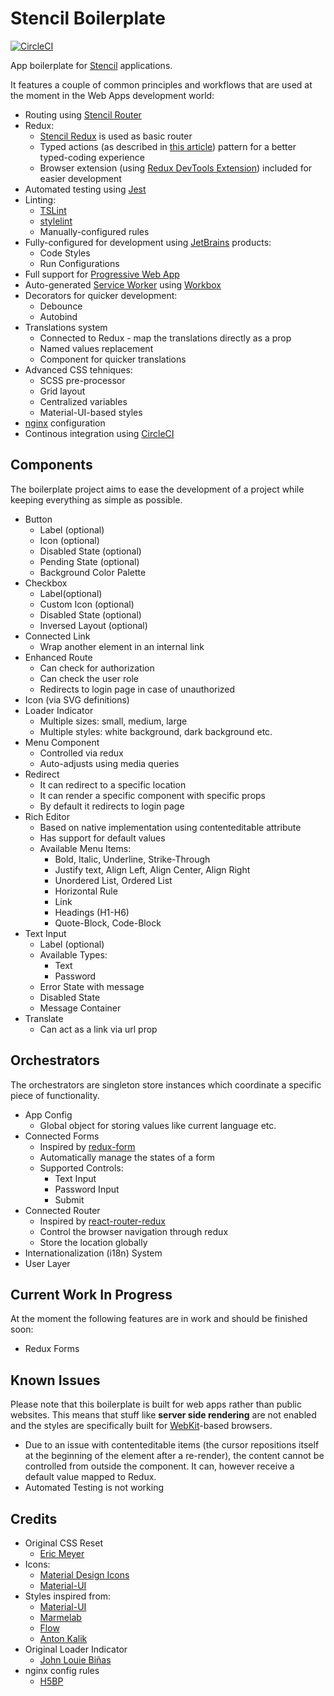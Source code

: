 # Stencil Boilerplate
[![CircleCI](https://circleci.com/gh/bfmatei/stencil-boilerplate/tree/master.svg?style=svg)](https://circleci.com/gh/bfmatei/stencil-boilerplate/tree/master)

App boilerplate for [Stencil](https://stenciljs.com/) applications.

It features a couple of common principles and workflows that are used at the moment in the Web Apps development world:
   * Routing using [Stencil Router](https://github.com/ionic-team/stencil-router)
   * Redux:
      * [Stencil Redux](https://github.com/ionic-team/stencil-redux) is used as basic router
      * Typed actions (as described in [this article](https://medium.com/@martin_hotell/redux-typescript-typed-actions-with-less-keystrokes-d984063901d)) pattern for a better typed-coding experience 
      * Browser extension (using [Redux DevTools Extension](https://github.com/zalmoxisus/redux-devtools-extension)) included for easier development
   * Automated testing using [Jest](https://facebook.github.io/jest/)
   * Linting:
      * [TSLint](https://palantir.github.io/tslint/)
      * [stylelint](https://stylelint.io/) 
      * Manually-configured rules
   * Fully-configured for development using [JetBrains](https://www.jetbrains.com/) products:
      * Code Styles
      * Run Configurations
   * Full support for [Progressive Web App](https://developers.google.com/web/progressive-web-apps/)
   * Auto-generated [Service Worker](https://developers.google.com/web/fundamentals/primers/service-workers/) using [Workbox](https://developers.google.com/web/tools/workbox/)
   * Decorators for quicker development:
      * Debounce
      * Autobind
   * Translations system
      * Connected to Redux - map the translations directly as a prop
      * Named values replacement
      * Component for quicker translations
   * Advanced CSS tehniques:
      * SCSS pre-processor
      * Grid layout
      * Centralized variables
      * Material-UI-based styles
   * [nginx](https://nginx.org/) configuration
   * Continous integration using [CircleCI](https://circleci.com/)

## Components
The boilerplate project aims to ease the development of a project while keeping everything as simple as possible.

* Button
   * Label (optional)
   * Icon (optional)
   * Disabled State (optional)
   * Pending State (optional)
   * Background Color Palette
* Checkbox
   * Label(optional)
   * Custom Icon (optional)
   * Disabled State (optional)
   * Inversed Layout (optional)
* Connected Link
   * Wrap another element in an internal link
* Enhanced Route
   * Can check for authorization
   * Can check the user role
   * Redirects to login page in case of unauthorized
* Icon (via SVG definitions)
* Loader Indicator
   * Multiple sizes: small, medium, large
   * Multiple styles: white background, dark background etc.
* Menu Component
   * Controlled via redux
   * Auto-adjusts using media queries
* Redirect
   * It can redirect to a specific location
   * It can render a specific component with specific props
   * By default it redirects to login page
* Rich Editor
   * Based on native implementation using contenteditable attribute
   * Has support for default values
   * Available Menu Items:
      * Bold, Italic, Underline, Strike-Through
      * Justify text, Align Left, Align Center, Align Right
      * Unordered List, Ordered List
      * Horizontal Rule
      * Link
      * Headings (H1-H6)
      * Quote-Block, Code-Block
* Text Input
   * Label (optional)
   * Available Types:
      * Text
      * Password
   * Error State with message
   * Disabled State
   * Message Container
* Translate
   * Can act as a link via url prop
   
## Orchestrators
The orchestrators are singleton store instances which coordinate a specific piece of functionality.

* App Config
   * Global object for storing values like current language etc.
* Connected Forms
   * Inspired by [redux-form](https://redux-form.com/)
   * Automatically manage the states of a form
   * Supported Controls:
      * Text Input
      * Password Input
      * Submit
* Connected Router
   * Inspired by [react-router-redux](https://github.com/ReactTraining/react-router/tree/master/packages/react-router-redux)
   * Control the browser navigation through redux
   * Store the location globally
* Internationalization (i18n) System
* User Layer

## Current Work In Progress
At the moment the following features are in work and should be finished soon:
   * Redux Forms

## Known Issues
Please note that this boilerplate is built for web apps rather than public websites. This means that stuff like **server side rendering** are not enabled and the styles are specifically built for [WebKit](https://webkit.org/)-based browsers.

* Due to an issue with contenteditable items (the cursor repositions itself at the beginning of the element after a re-render), the content cannot be controlled from outside the component. It can, however receive a default value mapped to Redux.
* Automated Testing is not working 

## Credits
* Original CSS Reset
   * [Eric Meyer](https://meyerweb.com/eric/tools/css/reset/) 
* Icons:
   * [Material Design Icons](https://materialdesignicons.com)
   * [Material-UI](http://www.material-ui.com/)
* Styles inspired from:
   * [Material-UI](http://www.material-ui.com/)
   * [Marmelab](https://marmelab.com)
   * [Flow](https://flowdash.co)
   * [Anton Kalik](https://dribbble.com/idedy)
* Original Loader Indicator
   * [John Louie Biñas](https://codepen.io/johnlouie04/pen/LEoOGV)
* nginx config rules
   * [H5BP](https://github.com/h5bp/server-configs-nginx)
